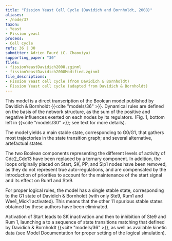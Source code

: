```yaml
---
title: "Fission Yeast Cell Cycle (Davidich and Bornholdt, 2008)"
aliases:
- /node/37
taxon: 
- Yeast
- Fission yeast
process: 
- Cell cycle
refs: 36 | 30
submitter: Adrien Fauré (C. Chaouiya)
supporting_paper: "30"
files: 
- fissionYeastDavidich2008.zginml
- fissionYeastDavidich2008Modified.zginml
file_descriptions: 
- Fission Yeast cell cycle (from Davidich & Bornholdt)
- Fission Yeast cell cycle (adapted from Davidich & Bornholdt)
---
```



This model is a direct transcription of the Boolean model published by
Davidich & Bornholdt {{<cite "models/36" >}}. Dynamical rules are defined
on the basis of the network structure, as the sum of the positive and
negative influences exerted on each nodes by its regulators.
(Fig. 1, bottom left in {{<cite "models/30" >}}; see text for more details).


The model yields a main stable state, corresponding to G0/G1, that gathers
most trajectories in the state transition graph; and several alternative,
artefactual states.


The two Boolean components representing the different levels of activity
of Cdc2_Cdc13 have been replaced by a ternary component. In addition, the
loops originally placed on Start, SK, PP, and Slp1 nodes have been removed, as
they do not represent true auto-regulations, and are compensated by the
introduction of priorities to account for the maintenance of the start signal
and its effect on Rum1 and Ste9.


For proper logical rules, the model has a single stable state, corresponding
to the G1 state of Davidich & Bornholdt (with only Ste9, Rum1 and Wee1_Mick1
activated). This means that the other 11 spurious stable states obtained by
these authors have been eliminated.


Activation of Start leads to SK inactivation and then to inhibition of Ste9
and Rum 1, launching a to a sequence of state transitions matching that
defined by Davidich & Bornholdt {{<cite "models/36" >}}, as well as available
kinetic data (see Model Documentation for proper setting of the logical simulation).


